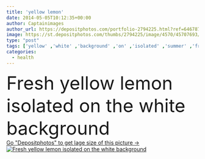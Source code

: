 ```yaml
---
title: 'yellow lemon'
date: 2014-05-05T10:12:35+00:00
author: Captainimages
author_url: https://depositphotos.com/portfolio-2794225.html?ref=64678756
image: https://st.depositphotos.com/thumbs/2794225/image/4570/45707693/api_thumb_450.jpg?forcejpeg=true
type: "post"
tags: ['yellow' ,'white' ,'background' ,'on' ,'isolated' ,'summer' ,'fresh' ,'cute' ,'health' ,'food' ,'ingredient' ,'fruit' ,'drink' ,'cut' ,'half' ,'sliced' ,'sour' ,'lemon' ,'the' ,'flesh' ]
categories: 
  - health
---
```

<div aling="center">
            <font size="60"> Fresh yellow lemon isolated on the white background</font>   
</div>
<div>
    <a href='https://st.depositphotos.com/thumbs/2794225/image/4570/45707693/api_thumb_450.jpg?forcejpeg=true?ref=64678756' target=_blank > Go "Depositphotos" to get lage size of this picture ->
        <img href='https://st.depositphotos.com/thumbs/2794225/image/4570/45707693/api_thumb_450.jpg?forcejpeg=true?ref=64678756' src='https://st.depositphotos.com/2794225/4570/i/950/depositphotos_45707693-stock-photo-yellow-lemon.jpg?forcejpeg=true' alt='Fresh yellow lemon isolated on the white background' >
    </a>
</div>
